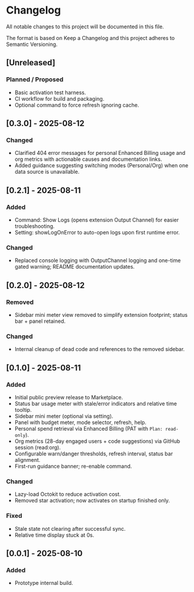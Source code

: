 # Changelog

All notable changes to this project will be documented in this file.

The format is based on Keep a Changelog and this project adheres to Semantic Versioning.

## [Unreleased]
### Planned / Proposed
- Basic activation test harness.
- CI workflow for build and packaging.
- Optional command to force refresh ignoring cache.

## [0.3.0] - 2025-08-12
### Changed
- Clarified 404 error messages for personal Enhanced Billing usage and org metrics with actionable causes and documentation links.
- Added guidance suggesting switching modes (Personal/Org) when one data source is unavailable.

## [0.2.1] - 2025-08-11
### Added
- Command: Show Logs (opens extension Output Channel) for easier troubleshooting.
- Setting: showLogOnError to auto-open logs upon first runtime error.

### Changed
- Replaced console logging with OutputChannel logging and one-time gated warning; README documentation updates.

## [0.2.0] - 2025-08-12
### Removed
- Sidebar mini meter view removed to simplify extension footprint; status bar + panel retained.
### Changed
- Internal cleanup of dead code and references to the removed sidebar.

## [0.1.0] - 2025-08-11
### Added
- Initial public preview release to Marketplace.
- Status bar usage meter with stale/error indicators and relative time tooltip.
- Sidebar mini meter (optional via setting).
- Panel with budget meter, mode selector, refresh, help.
- Personal spend retrieval via Enhanced Billing (PAT with `Plan: read-only`).
- Org metrics (28-day engaged users + code suggestions) via GitHub session (read:org).
- Configurable warn/danger thresholds, refresh interval, status bar alignment.
- First-run guidance banner; re-enable command.

### Changed
- Lazy-load Octokit to reduce activation cost.
- Removed star activation; now activates on startup finished only.

### Fixed
- Stale state not clearing after successful sync.
- Relative time display stuck at 0s.

## [0.0.1] - 2025-08-10
### Added
- Prototype internal build.
